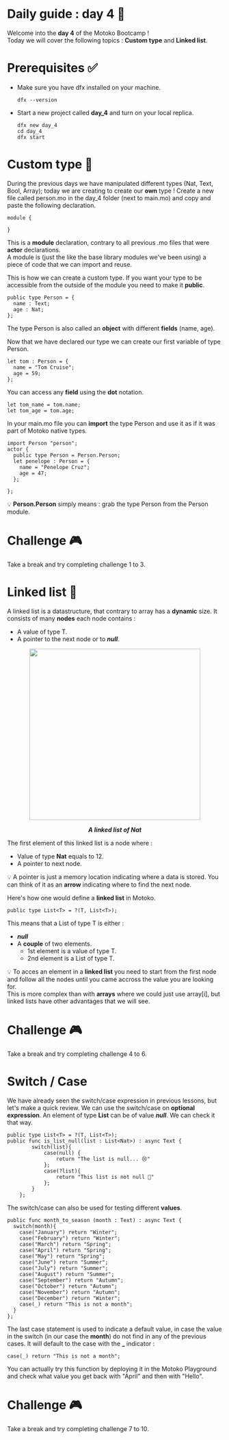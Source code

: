 # Daily guide : day 4 🐓

Welcome into the **day 4** of the Motoko Bootcamp ! <br/>
Today we will cover the following topics : **Custom type** and **Linked list**.

# Prerequisites ✅

- Make sure you have dfx installed on your machine.

  ```
  dfx --version
  ```

- Start a new project called **day_4** and turn on your local replica.

  ```
  dfx new day_4
  cd day_4
  dfx start
  ```

# Custom type 🔧

During the previous days we have manipulated different types (Nat, Text, Bool, Array); today we are creating to create our **own** type !
Create a new file called person.mo in the day_4 folder (next to main.mo) and copy and paste the following declaration.

```
module {

}
```

This is a **module** declaration, contrary to all previous .mo files that were **actor** declarations. <br/>
A module is (just the like the base library modules we've been using) a piece of code that we can import and reuse.

This is how we can create a custom type. If you want your type to be accessible from the outside of the module you need to make it **public**.

```
public type Person = {
  name : Text;
  age : Nat;
};
```

The type Person is also called an **object** with different **fields** (name, age).

Now that we have declared our type we can create our first variable of type Person.

```
let tom : Person = {
  name = "Tom Cruise";
  age = 59;
};
```

You can access any **field** using the **dot** notation.

```
let tom_name = tom.name;
let tom_age = tom.age;
```

In your main.mo file you can **import** the type Person and use it as if it was part of Motoko native types.

```
import Person "person";
actor {
  public type Person = Person.Person;
  let penelope : Person = {
    name = "Penelope Cruz";
    age = 47;
  };

};

```

💡 **Person.Person** simply means : grab the type Person from the Person module.

# Challenge 🎮

Take a break and try completing challenge 1 to 3.

# Linked list 🔗

A linked list is a datastructure, that contrary to array has a **dynamic** size.
It consists of many **nodes** each node contains :

- A value of type T.
- A pointer to the next node or to **_null_**.

<p align="center"> <img src="img/linked-list.svg" width="400"/> </p>
<p align="center"> <i> <strong> A linked list of Nat</i> </strong> </p>

The first element of this linked list is a node where :

- Value of type **Nat** equals to 12.
- A pointer to next node.

💡 A pointer is just a memory location indicating where a data is stored. You can think of it as an **arrow** indicating where to find the next node.

Here's how one would define a **linked list** in Motoko.

```
public type List<T> = ?(T, List<T>);
```

This means that a List of type T is either :

- **_null_**
- A **couple** of two elements.
  - 1st element is a value of type T.
  - 2nd element is a List of type T.

💡 To acces an element in a **linked list** you need to start from the first node and follow all the nodes until you came accross the value you are looking for. </n> <br/>
This is more complex than with **arrays** where we could just use array[i], but linked lists have other advantages that we will see.

# Challenge 🎮

Take a break and try completing challenge 4 to 6. <br/>

# Switch / Case

We have already seen the switch/case expression in previous lessons, but let's make a quick review.
We can use the switch/case on **optional expression**.
An element of type **List** can be of value **_null_**. We can check it that way.

```
public type List<T> = ?(T, List<T>);
public func is_list_null(list : List<Nat>) : async Text {
        switch(list){
            case(null) {
                return "The list is null... 😢"
            };
            case(?list){
                return "This list is not null 🥳"
            };
        }
    };
```

The switch/case can also be used for testing different **values**.

```
public func month_to_season (month : Text) : async Text {
  switch(month){
    case("January") return "Winter";
    case("February") return "Winter";
    case("March") return "Spring";
    case("April") return "Spring";
    case("May") return "Spring";
    case("June") return "Summer";
    case("July") return "Summer";
    case("August") return "Summer";
    case("September") return "Autumn";
    case("October") return "Autumn";
    case("November") return "Autumn";
    case("December") return "Winter";
    case(_) return "This is not a month";
  }
};
```

The last case statement is used to indicate a default value, in case the value in the switch (in our case the **month**) do not find in any of the previous cases. It will default to the case with the **\_** indicator :

```
case(_) return "This is not a month";
```

You can actually try this function by deploying it in the Motoko Playground and check what value you get back with "April" and then with "Hello".

# Challenge 🎮

Take a break and try completing challenge 7 to 10. <br/>